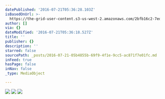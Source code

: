 ```yaml
---
datePublished: '2016-07-21T05:36:28.103Z'
isBasedOnUrl: >-
  https://the-grid-user-content.s3-us-west-2.amazonaws.com/2bfb16c2-7eda-46f6-9755-a7e3330a951f.jpg
author: []
via: {}
dateModified: '2016-07-21T05:36:18.527Z'
title: ''
publisher: {}
description: ''
starred: false
sourcePath: _posts/2016-07-21-05b4855b-69f9-4f1e-9cc5-ac871f7e01fc.md
inFeed: true
hasPage: false
inNav: false
_type: MediaObject

---
```

![](https://the-grid-user-content.s3-us-west-2.amazonaws.com/55aae02c-c7de-431d-9ca5-13b42baf862a.jpg)
![](https://the-grid-user-content.s3-us-west-2.amazonaws.com/2bfb16c2-7eda-46f6-9755-a7e3330a951f.jpg)
![](https://the-grid-user-content.s3-us-west-2.amazonaws.com/8ce243cf-9826-4e02-bcc7-61a2c6213ba7.jpg)
